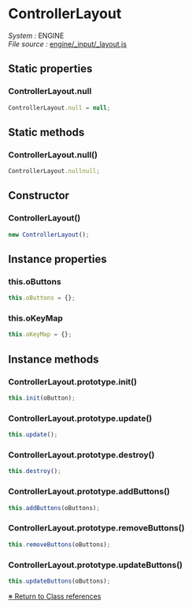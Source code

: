 # ControllerLayout


_System :_ ENGINE  
_File source :_ [engine/_input/_layout.js](https://github.com/de-sign/DBZ-Versus/blob/master/src/assets/js/engine/_input/_layout.js)

## Static properties
### ControllerLayout.null

```javascript
ControllerLayout.null = null;
```


## Static methods
### ControllerLayout.null()

```javascript
ControllerLayout.nullnull;
```


## Constructor
### ControllerLayout()

```javascript
new ControllerLayout();
```


## Instance properties
### this.oButtons

```javascript
this.oButtons = {};
```

### this.oKeyMap

```javascript
this.oKeyMap = {};
```


## Instance methods
### ControllerLayout.prototype.init()

```javascript
this.init(oButton);
```

### ControllerLayout.prototype.update()

```javascript
this.update();
```

### ControllerLayout.prototype.destroy()

```javascript
this.destroy();
```

### ControllerLayout.prototype.addButtons()

```javascript
this.addButtons(oButtons);
```

### ControllerLayout.prototype.removeButtons()

```javascript
this.removeButtons(oButtons);
```

### ControllerLayout.prototype.updateButtons()

```javascript
this.updateButtons(oButtons);
```


<link rel="stylesheet" href="../_doc.css" />

[&#8251; Return to Class references](References.md)